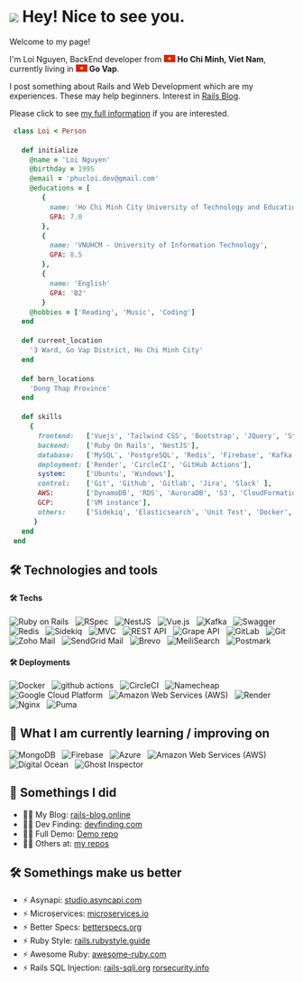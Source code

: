 <h1><img src="https://emojis.slackmojis.com/emojis/images/1531849430/4246/blob-sunglasses.gif?1531849430" width="30"/> Hey! Nice to see you.</h1>

<p>Welcome to my page!</p>
<p>
  I'm Loi Nguyen, BackEnd developer from <img src="./images/vietnam" width="20"/> <b>Ho Chi Minh, Viet Nam</b>, currently living in <img src="./images/vietnam" width="20"/> <b>Go Vap</b>. 
</p>
<p>
I post something about Rails and Web Development which are my experiences. These may help beginners. Interest in <a href="https://rails-blog.online/" target="_blank">Rails Blog</a>.
</p>
<p>
Please click to see <a href= "" target="_blank">my full information</a> if you are interested. 
</p>

```ruby
 class Loi < Person

   def initialize
     @name = 'Loi Nguyen'
     @birthday = 1995
     @email = 'phucloi.dev@gmail.com'
     @educations = [
        {
          name: 'Ho Chi Minh City University of Technology and Education',
          GPA: 7.0
        },
        {
          name: 'VNUHCM - University of Information Technology',
          GPA: 8.5
        },
        {
          name: 'English'
          GPA: 'B2'
        }
     @hobbies = ['Reading', 'Music', 'Coding']
   end

   def current_location
     '3 Ward, Go Vap District, Ho Chi Minh City'
   end

   def born_locations
     'Dong Thap Province'
   end

   def skills
     {
       frontend:   ['Vuejs', 'Tailwind CSS', 'Bootstrap', 'JQuery', 'Stimulus'],
       backend:    ['Ruby On Rails', 'NestJS'],
       database:   ['MySQL', 'PostgreSQL', 'Redis', 'Firebase', 'Kafka'],
       deployment: ['Render', 'CircleCI', 'GitHub Actions'],
       system:     ['Ubuntu', 'Windows'],
       control:    ['Git', 'Github', 'Gitlab', 'Jira', 'Slack' ],
       AWS:        ['DynamoDB', 'RDS', 'AuroraDB', 'S3', 'CloudFormation', 'Codebuild', 'CodePipeline', 'IAM', 'EC2'],
       GCP:        ['VM instance'],
       others:     ['Sidekiq', 'Elasticsearch', 'Unit Test', 'Docker', 'Terraform', 'Sentry', 'Swagger', 'CRM']
      }
   end
 end
```

## 🛠 Technologies and tools

<a name="learning-now"></a>

#### 🛠 Techs

<p>
  <img alt="Ruby on Rails" src="https://img.shields.io/badge/-Ruby_on_Rails-CC0000?style=flat-square&logo=ruby-on-rails&logoColor=white" />
  &nbsp;
  <img alt="RSpec" src="https://img.shields.io/badge/-RSpec-DC343B?style=flat-square&logo=ruby&logoColor=white" />
  &nbsp;
  <img alt="NestJS" src="https://img.shields.io/badge/-NestJS-E0234E?style=flat-square&logo=nestjs&logoColor=white" />
  &nbsp;
  <img alt="Vue.js" src="https://img.shields.io/badge/-Vue.js-4FC08D?style=flat-square&logo=vue.js&logoColor=white" />
  &nbsp;
  <img alt="Kafka" src="https://img.shields.io/badge/-Kafka-231F20?style=flat-square&logo=apache-kafka&logoColor=white" />  
  &nbsp;
  <img alt="Swagger" src="https://img.shields.io/badge/-Swagger-85EA2D?style=flat-square&logo=swagger&logoColor=black" />
  &nbsp;
  <img alt="Redis" src="https://img.shields.io/badge/-Redis-DC382D?style=flat-square&logo=redis&logoColor=white" />
  &nbsp;
  <img alt="Sidekiq" src="https://img.shields.io/badge/-Sidekiq-51B749?style=flat-square&logo=sidekiq&logoColor=white" />
  &nbsp;
  <img alt="MVC" src="https://img.shields.io/badge/-MVC-0095D5?style=flat-square&logo=microsoft&logoColor=white" />
  &nbsp;
  <img alt="REST API" src="https://img.shields.io/badge/-REST_API-009688?style=flat-square&logo=rest&logoColor=white" />
  &nbsp;
  <img alt="Grape API" src="https://img.shields.io/badge/-Grape_API-6A0572?style=flat-square&logo=grape&logoColor=white" />
  &nbsp;
  <img alt="GitLab" src="https://img.shields.io/badge/-GitLab-FCA121?style=flat-square&logo=gitlab&logoColor=white" />
  &nbsp;
  <img alt="Git" src="https://img.shields.io/badge/-Git-F05032?style=flat-square&logo=git&logoColor=white" />
  &nbsp;
  <img alt="Zoho Mail" src="https://img.shields.io/badge/-Zoho_Mail-EA4335?style=flat-square&logo=zoho&logoColor=white" />
  &nbsp;
  <img alt="SendGrid Mail" src="https://img.shields.io/badge/-SendGrid_Mail-3B5998?style=flat-square&logo=sendgrid&logoColor=white" />
  &nbsp;
  <img alt="Brevo" src="https://img.shields.io/badge/-Brevo-3333FF?style=flat-square&logo=brevo&logoColor=white" />
  &nbsp;
  <img alt="MeiliSearch" src="https://img.shields.io/badge/-MeiliSearch-6B46C1?style=flat-square&logo=meilisearch&logoColor=white" />
  &nbsp;
  <img alt="Postmark" src="https://img.shields.io/badge/-Postmark-4A667B?style=flat-square&logo=postmark&logoColor=white" />

</p>

#### 🛠 Deployments

<p>
  <img alt="Docker" src="https://img.shields.io/badge/-Docker-46a2f1?style=flat-square&logo=docker&logoColor=white" />
  &nbsp;
  <img alt="github actions" src="https://img.shields.io/badge/-Github_Actions-2088FF?style=flat-square&logo=github-actions&logoColor=white" />
  &nbsp;
  <img alt="CircleCI" src="https://img.shields.io/badge/-CircleCI-343434?style=flat-square&logo=circleci&logoColor=white" />
  &nbsp;
  <img alt="Namecheap" src="https://img.shields.io/badge/-Namecheap-DE0C92?style=flat-square&logo=namecheap&logoColor=white" />
  &nbsp;
  <img alt="Google Cloud Platform" src="https://img.shields.io/badge/-Google_Cloud_Platform-1a73e8?style=flat-square&logo=google-cloud&logoColor=white" />
  &nbsp;
  <img alt="Amazon Web Services (AWS)" src="https://img.shields.io/badge/-Amazon_Web_Services_(AWS)-232F3E?style=flat-square&logo=amazon-aws&logoColor=white" />
  &nbsp;
  <img alt="Render" src="https://img.shields.io/badge/-Render-007BFF?style=flat-square&logo=render&logoColor=white" />
  &nbsp;
  <img alt="Nginx" src="https://img.shields.io/badge/-Nginx-009639?style=flat-square&logo=nginx&logoColor=white" />
  &nbsp;
  <img alt="Puma" src="https://img.shields.io/badge/-Puma-FFD43B?style=flat-square&logo=puma&logoColor=222222" />

</p>

## 📖 What I am currently learning / improving on

<a name="learning-next"></a>

<p>
  <img alt="MongoDB" src="https://img.shields.io/badge/-MongoDB-47A248?style=flat-square&logo=mongodb&logoColor=white" />
  &nbsp;
  <img alt="Firebase" src="https://img.shields.io/badge/-Firebase-FFCA28?style=flat-square&logo=firebase&logoColor=black" />
  &nbsp;
  <img alt="Azure" src="https://img.shields.io/badge/-Azure-0089D6?style=flat-square&logo=microsoft-azure&logoColor=white" />
  &nbsp;
  <img alt="Amazon Web Services (AWS)" src="https://img.shields.io/badge/-Amazon_Web_Services_(AWS)-232F3E?style=flat-square&logo=amazon-aws&logoColor=white" />
  &nbsp;
  <img alt="Digital Ocean" src="https://img.shields.io/badge/-Digital_Ocean-0080FF?style=flat-square&logo=digitalocean&logoColor=white" />
  &nbsp;
  <img alt="Ghost Inspector" src="https://img.shields.io/badge/-Ghost_Inspector-16214D?style=flat-square&logo=ghostinspector&logoColor=white" />
  &nbsp;
</p>
<!-- <div style="display: flex; align-items: center;">
</div> -->

## 📕 Somethings I did

- 👨‍💻 My Blog: [rails-blog.online](https://rails-blog.online/)
- 👨‍💻 Dev Finding: [devfinding.com](https://devfinding.com/)
- 👨‍💻 Full Demo: [Demo repo](https://github.com/rubyhcm/zero_to_hero)
- 👨‍💻 Others at: [my repos](https://github.com/rubyhcm?tab=repositories)

## 🛠 Somethings make us better

- ⚡ Asynapi: [studio.asyncapi.com](https://studio.asyncapi.com/)
- ⚡ Microservices: [microservices.io](https://microservices.io/)
- ⚡ Better Specs: [betterspecs.org](https://www.betterspecs.org/)
- ⚡ Ruby Style: [rails.rubystyle.guide](https://rails.rubystyle.guide/)
- ⚡ Awesome Ruby: [awesome-ruby.com](https://awesome-ruby.com/)
- ⚡ Rails SQL Injection: [rails-sqli.org](https://rails-sqli.org/)&nbsp;[rorsecurity.info](https://rorsecurity.info/)
